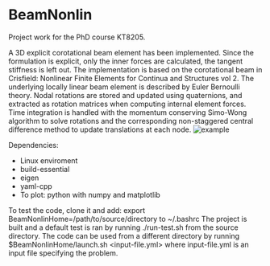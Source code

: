 # BeamNonlin
Project work for the PhD course KT8205.

A 3D explicit corotational beam element has been implemented. Since the formulation is explicit, only the inner forces are calculated, the tangent stiffness is left out. The implementation is based on the corotational beam in Crisfield: Nonlinear Finite Elements for Continua and Structures vol 2. The underlying locally linear beam element is described by Euler Bernoulli theory. Nodal rotations are stored and updated using quaternions, and extracted as rotation matrices when computing internal element forces. Time integration is handled with the momentum conserving Simo-Wong algorithm to solve rotations and the corresponding non-staggered central difference method to update translations at each node.
![example](https://raw.githubusercontent.com/andersresell/BeamNonlin/main/beam-showcase.gif)

Dependencies:
- Linux enviroment
- build-essential
- eigen
- yaml-cpp
- To plot: python with numpy and matplotlib

To test the code, clone it and add: export BeamNonlinHome=/path/to/source/directory to ~/.bashrc
The project is built and a default test is ran by running ./run-test.sh from the source directory.
The code can be used from a different directory by running $BeamNonlinHome/launch.sh <input-file.yml> where input-file.yml is an input file specifying the problem.
